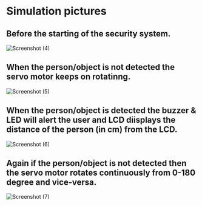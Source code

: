 # Simulation pictures

## Before the starting of the security system.

![Screenshot (4)](https://user-images.githubusercontent.com/46968025/157030793-eccb9712-0bbb-4b84-b82a-8e0eeef13eec.png)


## When the person/object is not detected the servo motor keeps on rotatinng.

![Screenshot (5)](https://user-images.githubusercontent.com/46968025/157030798-03dd7ea3-1fe5-4185-b34f-fd0f9198e4e8.png)


## When the person/object is detected the buzzer & LED will alert the user and LCD diisplays the distance of the person (in cm) from the LCD.

![Screenshot (6)](https://user-images.githubusercontent.com/46968025/157030813-f54ed48e-a16f-4c03-8552-fde1117159c5.png)


## Again if the person/object is not detected then the servo motor rotates continuously from 0-180 degree and vice-versa.

![Screenshot (7)](https://user-images.githubusercontent.com/46968025/157030826-a112d40d-b2c8-4ca8-858c-75b1239e03fe.png)


